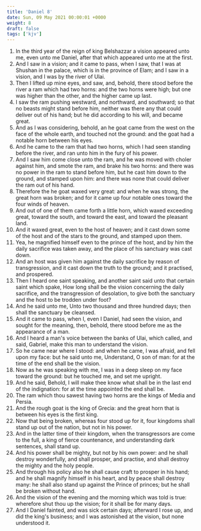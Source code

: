 ```yaml
---
title: 'Daniel 8'
date: Sun, 09 May 2021 00:00:01 +0000
weight: 8
draft: false
tags: ['kjv'] 
---
```


1. In the third year of the reign of king Belshazzar a vision appeared unto me, even unto me Daniel, after that which appeared unto me at the first.
2. And I saw in a vision; and it came to pass, when I saw, that I was at Shushan in the palace, which is in the province of Elam; and I saw in a vision, and I was by the river of Ulai.
3. Then I lifted up mine eyes, and saw, and, behold, there stood before the river a ram which had two horns: and the two horns were high; but one was higher than the other, and the higher came up last.
4. I saw the ram pushing westward, and northward, and southward; so that no beasts might stand before him, neither was there any that could deliver out of his hand; but he did according to his will, and became great.
5. And as I was considering, behold, an he goat came from the west on the face of the whole earth, and touched not the ground: and the goat had a notable horn between his eyes.
6. And he came to the ram that had two horns, which I had seen standing before the river, and ran unto him in the fury of his power.
7. And I saw him come close unto the ram, and he was moved with choler against him, and smote the ram, and brake his two horns: and there was no power in the ram to stand before him, but he cast him down to the ground, and stamped upon him: and there was none that could deliver the ram out of his hand.
8. Therefore the he goat waxed very great: and when he was strong, the great horn was broken; and for it came up four notable ones toward the four winds of heaven.
9. And out of one of them came forth a little horn, which waxed exceeding great, toward the south, and toward the east, and toward the pleasant land.
10. And it waxed great, even to the host of heaven; and it cast down some of the host and of the stars to the ground, and stamped upon them.
11. Yea, he magnified himself even to the prince of the host, and by him the daily sacrifice was taken away, and the place of his sanctuary was cast down.
12. And an host was given him against the daily sacrifice by reason of transgression, and it cast down the truth to the ground; and it practised, and prospered.
13. Then I heard one saint speaking, and another saint said unto that certain saint which spake, How long shall be the vision concerning the daily sacrifice, and the transgression of desolation, to give both the sanctuary and the host to be trodden under foot?
14. And he said unto me, Unto two thousand and three hundred days; then shall the sanctuary be cleansed.
15. And it came to pass, when I, even I Daniel, had seen the vision, and sought for the meaning, then, behold, there stood before me as the appearance of a man.
16. And I heard a man's voice between the banks of Ulai, which called, and said, Gabriel, make this man to understand the vision.
17. So he came near where I stood: and when he came, I was afraid, and fell upon my face: but he said unto me, Understand, O son of man: for at the time of the end shall be the vision.
18. Now as he was speaking with me, I was in a deep sleep on my face toward the ground: but he touched me, and set me upright.
19. And he said, Behold, I will make thee know what shall be in the last end of the indignation: for at the time appointed the end shall be.
20. The ram which thou sawest having two horns are the kings of Media and Persia.
21. And the rough goat is the king of Grecia: and the great horn that is between his eyes is the first king.
22. Now that being broken, whereas four stood up for it, four kingdoms shall stand up out of the nation, but not in his power.
23. And in the latter time of their kingdom, when the transgressors are come to the full, a king of fierce countenance, and understanding dark sentences, shall stand up.
24. And his power shall be mighty, but not by his own power: and he shall destroy wonderfully, and shall prosper, and practise, and shall destroy the mighty and the holy people.
25. And through his policy also he shall cause craft to prosper in his hand; and he shall magnify himself in his heart, and by peace shall destroy many: he shall also stand up against the Prince of princes; but he shall be broken without hand.
26. And the vision of the evening and the morning which was told is true: wherefore shut thou up the vision; for it shall be for many days.
27. And I Daniel fainted, and was sick certain days; afterward I rose up, and did the king's business; and I was astonished at the vision, but none understood it.
